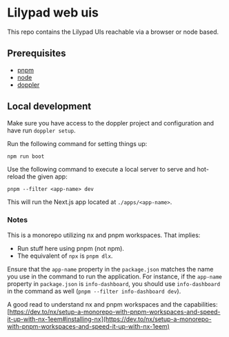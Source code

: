 # Lilypad web uis

This repo contains the Lilypad UIs reachable via a browser or node based.

## Prerequisites

- [pnpm](https://pnpm.io/installation)
- [node](https://nodejs.org/en/download/package-manager)
- [doppler](https://docs.doppler.com/docs/install-cli)

## Local development

Make sure you have access to the doppler project and configuration and have run `doppler setup`.

Run the following command for setting things up:

```sh
npm run boot
```

Use the following command to execute a local server to serve and hot-reload the given app:

```
pnpm --filter <app-name> dev
```

This will run the Next.js app located at `./apps/<app-name>`.

### Notes

This is a monorepo utilizing nx and pnpm workspaces. That implies:

- Run stuff here using pnpm (not npm).
- The equivalent of `npx` is `pnpm dlx`.

Ensure that the `app-name` property in the `package.json` matches the name you use in the command to run the application. For instance, if the `app-name` property in `package.json` is `info-dashboard`, you should use `info-dashboard` in the command as well (`pnpm --filter info-dashboard dev`).

A good read to understand nx and pnpm workspaces and the capabilities: [https://dev.to/nx/setup-a-monorepo-with-pnpm-workspaces-and-speed-it-up-with-nx-1eem#installing-nx](https://dev.to/nx/setup-a-monorepo-with-pnpm-workspaces-and-speed-it-up-with-nx-1eem)

